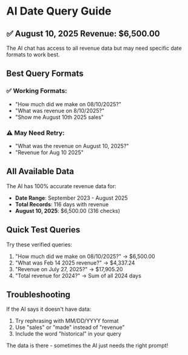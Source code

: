 # AI Date Query Guide

## ✅ August 10, 2025 Revenue: $6,500.00

The AI chat has access to all revenue data but may need specific date formats to work best.

## Best Query Formats

### ✅ Working Formats:
- "How much did we make on 08/10/2025?"
- "What was revenue on 8/10/2025?"
- "Show me August 10th 2025 sales"

### ⚠️ May Need Retry:
- "What was the revenue on August 10, 2025?" 
- "Revenue for Aug 10 2025"

## All Available Data

The AI has 100% accurate revenue data for:
- **Date Range**: September 2023 - August 2025
- **Total Records**: 116 days with revenue
- **August 10, 2025**: $6,500.00 (316 checks)

## Quick Test Queries

Try these verified queries:
1. "How much did we make on 08/10/2025?" → $6,500.00
2. "What was Feb 14 2025 revenue?" → $4,337.24
3. "Revenue on July 27, 2025?" → $17,905.20
4. "Total revenue for 2024?" → Sum of all 2024 days

## Troubleshooting

If the AI says it doesn't have data:
1. Try rephrasing with MM/DD/YYYY format
2. Use "sales" or "made" instead of "revenue"
3. Include the word "historical" in your query

The data is there - sometimes the AI just needs the right prompt!